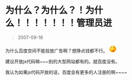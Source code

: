 # 为什么？为什么？！为什么！！！！！！！管理员进 

> 2007-09-18

<div class="pcs-article-content_ptkaiapt4bxy_baiduscarticle" id="detailArticleContent_ptkaiapt4bxy_baiduscarticle">
 <p>
  为什么百度空间不能投放广告啊？想挣点钱都不行。
  <img src="images/6fd31075fc56a418dd234ffda6780245.jpg"/>
 </p>
 <p>
  建议开放js代码嘛~~~别的大型网站都有的。就百度没有。
 </p>
 <p>
  我认为如果js代码开放的话，百度会有更多的人注册的啊~~~~
 </p>
</div>



